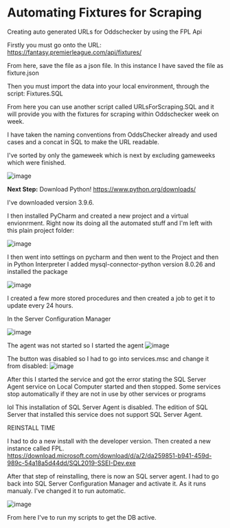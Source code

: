 # Automating Fixtures for Scraping
Creating auto generated URLs for Oddschecker by using the FPL Api

Firstly you must go onto the URL:
https://fantasy.premierleague.com/api/fixtures/

From here, save the file as a json file. In this instance I have saved the file as fixture.json

Then you must import the data into your local environment, through the script: Fixtures.SQL

From here you can use another script called URLsForScraping.SQL and it will provide you with the fixtures for scraping within Oddschecker week on week.

I have taken the naming conventions from OddsChecker already and used cases and a concat in SQL to make the URL readable.

I've sorted by only the gameweek which is next by excluding gameweeks which were finished.

![image](https://user-images.githubusercontent.com/8496923/131267076-c275d338-1d13-48c1-9f20-d00aaf351905.png)

**Next Step:**
Download Python!
https://www.python.org/downloads/

I've downloaded version 3.9.6.

I then installed PyCharm and created a new project and a virtual envionrment. Right now its doing all the automated stuff and I'm left with this plain project folder:

![image](https://user-images.githubusercontent.com/8496923/131267387-7a541298-380e-40d7-a1d4-b3f51a3d8c6a.png)

I then went into settings on pycharm and then went to the Project and then in Python Interpreter I added mysql-connector-python version 8.0.26 and installed the package

![image](https://user-images.githubusercontent.com/8496923/131267613-8a7ef23c-2ee0-441b-87c4-68ec90025b53.png)

I created a few more stored procedures and then created a job to get it to update every 24 hours.

In the Server Configuration Manager

![image](https://user-images.githubusercontent.com/8496923/131337758-873fc0e3-1824-4afd-9717-78c1a8cebf12.png)

The agent was not started so I started the agent
![image](https://user-images.githubusercontent.com/8496923/131337834-bc9ddd26-bf16-4403-b1ff-d72e49976cfd.png)

The button was disabled so I had to go into services.msc and change it from disabled:
![image](https://user-images.githubusercontent.com/8496923/131338150-d0718ce1-4472-46d0-9367-cf4e4e103e6b.png)

After this I started the service and got the error stating the SQL Server Agent service on Local Computer started and then stopped. Some services stop automatically if they are not in use by other services or programs

lol
This installation of SQL Server Agent is disabled. The edition of SQL Server that installed this service does not support SQL Server Agent.

REINSTALL TIME

I had to do a new install with the developer version. Then created a new instance called FPL.
https://download.microsoft.com/download/d/a/2/da259851-b941-459d-989c-54a18a5d44dd/SQL2019-SSEI-Dev.exe

After that step of reinstalling, there is now an SQL server agent. I had to go back into SQL Server Configuration Manager and activate it. As it runs manualy. I've changed it to run automatic.

![image](https://user-images.githubusercontent.com/8496923/131348069-d38cf4b8-263e-4176-8fed-c03393d0a8a3.png)

From here I've to run my scripts to get the DB active.
